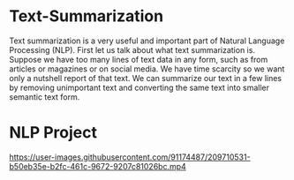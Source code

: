 # Text-Summarization

Text summarization is a very useful and important part of Natural Language Processing (NLP). First let us talk about what text summarization is. Suppose we have too many lines of text data in any form, such as from articles or magazines or on social media. We have time scarcity so we want only a nutshell report of that text. We can summarize our text in a few lines by removing unimportant text and converting the same text into smaller semantic text form.

# NLP Project

https://user-images.githubusercontent.com/91174487/209710531-b50eb35e-b2fc-461c-9672-9207c81026bc.mp4
